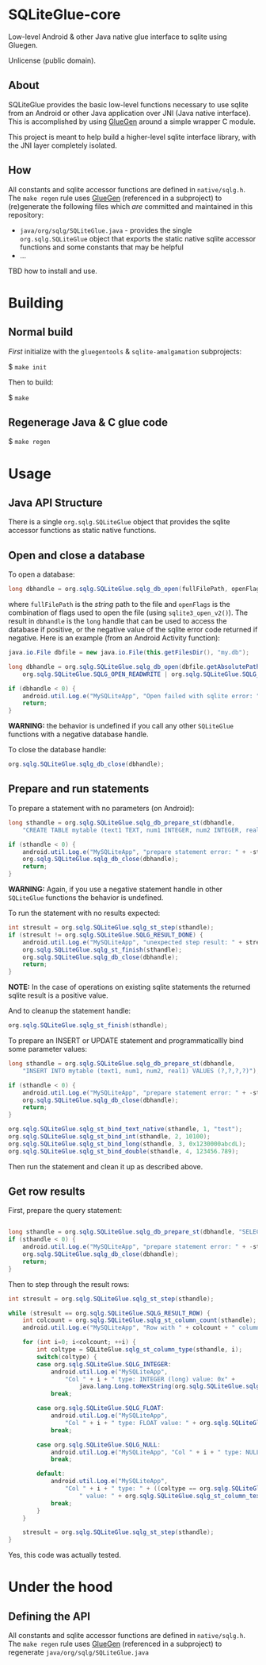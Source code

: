 # SQLiteGlue-core

Low-level Android &amp; other Java native glue interface to sqlite using Gluegen.

Unlicense (public domain).

## About

SQLiteGlue provides the basic low-level functions necessary to use sqlite from an Android or other
Java application over JNI (Java native interface). This is accomplished by using
[GlueGen](http://jogamp.org/gluegen/www/) around a simple wrapper C module.

This project is meant to help build a higher-level sqlite interface library, with the JNI layer completely isolated.

## How

All constants and sqlite accessor functions are defined in `native/sqlg.h`. The `make regen` rule uses [GlueGen](http://jogamp.org/gluegen/www/) (referenced in a subproject) to (re)generate the following files which _are_ committed and maintained in this repository:
- `java/org/sqlg/SQLiteGlue.java` - provides the single `org.sqlg.SQLiteGlue` object that exports the static native sqlite accessor functions and some constants that may be helpful
- ...

TBD how to install and use.

# Building

## Normal build

*First* initialize with the `gluegentools` & `sqlite-amalgamation` subprojects:

$ `make init`

Then to build:

$ `make`

## Regenerage Java & C glue code

$ `make regen`

# Usage

## Java API Structure

There is a single `org.sqlg.SQLiteGlue` object that provides the sqlite accessor functions as static native functions.

## Open and close a database

To open a database:

```Java
long dbhandle = org.sqlg.SQLiteGlue.sqlg_db_open(fullFilePath, openFlags);
```
where `fullFilePath` is the _string_ path to the file and `openFlags` is the combination of flags used to open the file (using `sqlite3_open_v2()`). The result in `dbhandle` is the `long` handle that can be used to access the database if positive, or the negative value of the sqlite error code returned if negative. Here is an example (from an Android Activity function):

```Java
java.io.File dbfile = new java.io.File(this.getFilesDir(), "my.db");

long dbhandle = org.sqlg.SQLiteGlue.sqlg_db_open(dbfile.getAbsolutePath(),
    org.sqlg.SQLiteGlue.SQLG_OPEN_READWRITE | org.sqlg.SQLiteGlue.SQLG_OPEN_CREATE);

if (dbhandle < 0) {
    android.util.Log.e("MySQLiteApp", "Open failed with sqlite error: " + -dbhandle);
    return;
}
```

**WARNING:** the behavior is undefined if you call any other `SQLiteGlue` functions with a negative database handle.

To close the database handle:

```Java
org.sqlg.SQLiteGlue.sqlg_db_close(dbhandle);
```

## Prepare and run statements

To prepare a statement with no parameters (on Android):

```Java
long sthandle = org.sqlg.SQLiteGlue.sqlg_db_prepare_st(dbhandle,
    "CREATE TABLE mytable (text1 TEXT, num1 INTEGER, num2 INTEGER, real1 REAL)");

if (sthandle < 0) {
    android.util.Log.e("MySQLiteApp", "prepare statement error: " + -sthandle);
    org.sqlg.SQLiteGlue.sqlg_db_close(dbhandle);
    return;
}
```

**WARNING:** Again, if you use a negative statement handle in other `SQLiteGlue` functions the behavior is undefined.

To run the statement with no results expected:

```Java
int stresult = org.sqlg.SQLiteGlue.sqlg_st_step(sthandle);
if (stresult != org.sqlg.SQLiteGlue.SQLG_RESULT_DONE) {
    android.util.Log.e("MySQLiteApp", "unexpected step result: " + stresult);
    org.sqlg.SQLiteGlue.sqlg_st_finish(sthandle);
    org.sqlg.SQLiteGlue.sqlg_db_close(dbhandle);
    return;
}
```

**NOTE:** In the case of operations on existing sqlite statements the returned sqlite result is a positive value.

And to cleanup the statement handle:


```Java
org.sqlg.SQLiteGlue.sqlg_st_finish(sthandle);
```

To prepare an INSERT or UPDATE statement and programmaticallly bind some parameter values:

```Java
long sthandle = org.sqlg.SQLiteGlue.sqlg_db_prepare_st(dbhandle,
    "INSERT INTO mytable (text1, num1, num2, real1) VALUES (?,?,?,?)");

if (sthandle < 0) {
    android.util.Log.e("MySQLiteApp", "prepare statement error: " + -sthandle);
    org.sqlg.SQLiteGlue.sqlg_db_close(dbhandle);
    return;
}

org.sqlg.SQLiteGlue.sqlg_st_bind_text_native(sthandle, 1, "test");
org.sqlg.SQLiteGlue.sqlg_st_bind_int(sthandle, 2, 10100);
org.sqlg.SQLiteGlue.sqlg_st_bind_long(sthandle, 3, 0x1230000abcdL);
org.sqlg.SQLiteGlue.sqlg_st_bind_double(sthandle, 4, 123456.789);
```

Then run the statement and clean it up as described above.

## Get row results

First, prepare the query statement:

```Java

long sthandle = org.sqlg.SQLiteGlue.sqlg_db_prepare_st(dbhandle, "SELECT text1, num1, num2, real1 FROM mytable;");
if (sthandle < 0) {
    android.util.Log.e("MySQLiteApp", "prepare statement error: " + -sthandle);
    org.sqlg.SQLiteGlue.sqlg_db_close(dbhandle);
    return;
}
```

Then to step through the result rows:

```Java
int stresult = org.sqlg.SQLiteGlue.sqlg_st_step(sthandle);

while (stresult == org.sqlg.SQLiteGlue.SQLG_RESULT_ROW) {
    int colcount = org.sqlg.SQLiteGlue.sqlg_st_column_count(sthandle);
    android.util.Log.e("MySQLiteApp", "Row with " + colcount + " columns");

    for (int i=0; i<colcount; ++i) {
        int coltype = SQLiteGlue.sqlg_st_column_type(sthandle, i);
        switch(coltype) {
        case org.sqlg.SQLiteGlue.SQLG_INTEGER:
            android.util.Log.e("MySQLiteApp",
                "Col " + i + " type: INTEGER (long) value: 0x" +
                    java.lang.Long.toHexString(org.sqlg.SQLiteGlue.sqlg_st_column_long(sthandle, i)));
            break;

        case org.sqlg.SQLiteGlue.SQLG_FLOAT:
            android.util.Log.e("MySQLiteApp",
                "Col " + i + " type: FLOAT value: " + org.sqlg.SQLiteGlue.sqlg_st_column_double(sthandle, i));
            break;

        case org.sqlg.SQLiteGlue.SQLG_NULL:
            android.util.Log.e("MySQLiteApp", "Col " + i + " type: NULL (no value)");
            break;

        default:
            android.util.Log.e("MySQLiteApp",
                "Col " + i + " type: " + ((coltype == org.sqlg.SQLiteGlue.SQLG_BLOB) ? "BLOB" : "TEXT") +
                    " value: " + org.sqlg.SQLiteGlue.sqlg_st_column_text_native(sthandle, i));
            break;
        }
    }

    stresult = org.sqlg.SQLiteGlue.sqlg_st_step(sthandle);
}
```

Yes, this code was actually tested.

# Under the hood

## Defining the API

All constants and sqlite accessor functions are defined in `native/sqlg.h`. The `make regen` rule uses [GlueGen](http://jogamp.org/gluegen/www/) (referenced in a subproject) to regenerate `java/org/sqlg/SQLiteGlue.java`

